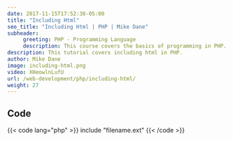 ```yaml
---
date: 2017-11-15T17:52:38-05:00
title: "Including Html"
seo_title: "Including Html | PHP | Mike Dane"
subheader:
     greeting: PHP - Programming Language
     description: This course covers the basics of programming in PHP. Work your way through the videos and we'll teach you everything you need to know to start your programming journey!
description: This tutorial covers including html in PHP.
author: Mike Dane
image: including-html.png
video: XHeowlnLufU
url: /web-development/php/including-html/
weight: 27
---
```


## Code

{{< code lang="php" >}}
include "filename.ext"
{{< /code >}}